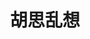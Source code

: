 ---
title: 胡思乱想
description: 
image:

# Badge style
style:
    background: "#FFDA76"
    color: "#ffffff"
---